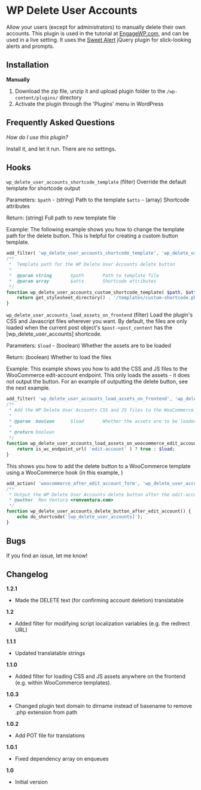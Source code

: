 # WP Delete User Accounts

Allow your users (except for administrators) to manually delete their own accounts. This plugin is used in the tutorial at [EngageWP.com](http://www.engagewp.com/wordpress-allow-users-delete-accounts), and can be used in a live setting.  It uses the [Sweet Alert](http://t4t5.github.io/sweetalert/) jQuery plugin for slick-looking alerts and prompts.

## Installation ##

__Manually__

1. Download the zip file, unzip it and upload plugin folder to the `/wp-content/plugins/` directory
2. Activate the plugin through the 'Plugins' menu in WordPress

## Frequently Asked Questions ##

*How do I use this plugin?*

Install it, and let it run. There are no settings.

## Hooks ##
`wp_delete_user_accounts_shortcode_template` (filter) Override the default template for shortcode output

Parameters:
`$path` - (string) Path to the template
`$atts` - (array) Shortcode attributes

Return:
(string) Full path to new template file

Example:
The following example shows you how to change the template path for the delete button. This is helpful for creating a custom button template.
```php
add_filter( 'wp_delete_user_accounts_shortcode_template', 'wp_delete_user_accounts_custom_shortcode_template', 10, 2 );
/**
 *	Template path for the WP Delete User Accounts delete button
 *
 * 	@param string		$path 		Path to template file
 *	@param array 		$atts 		Shortcode attributes
 */
function wp_delete_user_accounts_custom_shortcode_template( $path, $atts ) {
	return get_stylesheet_directory() . '/templates/custom-shortcode.php' );
}
```

`wp_delete_user_accounts_load_assets_on_frontend` (filter) Load the plugin's CSS and Javascript files wherever you want. By default, the files are only loaded when the current post object's `$post->post_content` has the [wp_delete_user_accounts] shortcode.

Parameters:
`$load` - (boolean) Whether the assets are to be loaded

Return:
(boolean) Whether to load the files

Example:
This example shows you how to add the CSS and JS files to the WooCommerce edit-account endpoint. This only loads the assets - it does not output the button. For an example of outputting the delete button, see the next example.
```php
add_filter( 'wp_delete_user_accounts_load_assets_on_frontend', 'wp_delete_user_accounts_load_assets_on_woocommerce_edit_account' );
/**
 * Add the WP Delete User Accounts CSS and JS files to the WooCommerce edit-account endpoint
 *
 * @param  boolean 		$load 		Whether the assets are to be loaded (by default, will only load when post content has the [wp_delete_user_accounts] shortcode)
 *
 * @return boolean
 */
function wp_delete_user_accounts_load_assets_on_woocommerce_edit_account( $load ) {
	return is_wc_endpoint_url( 'edit-account' ) ? true : $load;
}
```

This shows you how to add the delete button to a WooCommerce template using a WooCommerce hook (in this example, )
```php
add_action( 'woocommerce_after_edit_account_form', 'wp_delete_user_accounts_delete_button_after_edit_account' );
/**
 * Output the WP Delete User Accounts delete button after the edit-account form in WooCommerce
 * @author  Ren Ventura <renventura.com>
 */
function wp_delete_user_accounts_delete_button_after_edit_account() {
	echo do_shortcode('[wp_delete_user_accounts]');
}
```

## Bugs ##
If you find an issue, let me know!

## Changelog ##

__1.2.1__
* Made the DELETE text (for confirming account deletion) translatable

__1.2__
* Added filter for modifying script localization variables (e.g. the redirect URL)

__1.1.1__
* Updated translatable strings

__1.1.0__
* Added filter for loading CSS and JS assets anywhere on the frontend (e.g. within WooCommerce templates).

__1.0.3__
* Changed plugin text domain to dirname instead of basename to remove .php extension from path

__1.0.2__
* Add POT file for translations

__1.0.1__
* Fixed dependency array on enqueues

__1.0__
* Initial version